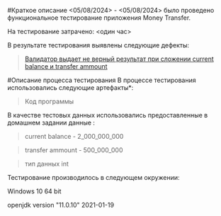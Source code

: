 #Краткое описание
<05/08/2024> - <05/08/2024> было проведено функциональное тестирование приложения Money Transfer.

На тестирование затрачено: <один час>

В результате тестирования выявлены следующие дефекты:

> [Валидатор выдает не верный результат при сложении current balance и transfer ammount](https://github.com/Lerik24/Repo2/issues/1)

#Описание процесса тестирования
В процессе тестирования использовались следующие артефакты*:

>Код программы 

В качестве тестовых данных использовались предоставленные в домашнем задании данные :

>current balance - 2_000_000_000

>transfer ammount - 500_000_000

>тип данных int

Тестирование производилось в следующем окружении:

Windows 10 64 bit

openjdk version "11.0.10" 2021-01-19